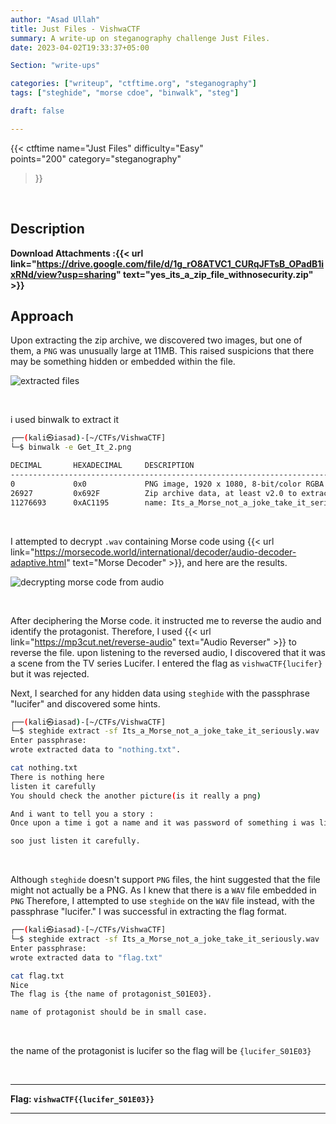 ```yaml
---
author: "Asad Ullah"
title: Just Files - VishwaCTF
summary: A write-up on steganography challenge Just Files.
date: 2023-04-02T19:33:37+05:00

Section: "write-ups"

categories: ["writeup", "ctftime.org", "steganography"]
tags: ["steghide", "morse cdoe", "binwalk", "steg"]

draft: false

---
```



{{< 
ctftime 
name="Just Files" 
difficulty="Easy"  
points="200"
category="steganography"
>}}

&nbsp;


## Description

**Download Attachments :{{< url link="https://drive.google.com/file/d/1g_rO8ATVC1_CURqJFTsB_OPadB1ixRNd/view?usp=sharing" text="yes_its_a_zip_file_withnosecurity.zip" >}}**

## Approach

Upon extracting the zip archive, we discovered two images, but one of them, a `PNG` was unusually large at 11MB. This raised suspicions that there may be something hidden or embedded within the file.

![extracted files](/write-ups/ctftime/just-files/1.webp#center "extracted files")

&nbsp;

 i used binwalk to extract it 

```bash
┌──(kali㉿iasad)-[~/CTFs/VishwaCTF]
└─$ binwalk -e Get_It_2.png

DECIMAL       HEXADECIMAL     DESCRIPTION
--------------------------------------------------------------------------------
0             0x0             PNG image, 1920 x 1080, 8-bit/color RGBA
26927         0x692F          Zip archive data, at least v2.0 to extract
11276693      0xAC1195        name: Its_a_Morse_not_a_joke_take_it_seriously.wav
```

&nbsp;

I attempted to decrypt `.wav`  containing Morse code using {{< url link="https://morsecode.world/international/decoder/audio-decoder-adaptive.html" text="Morse Decoder" >}}, and here are the results.

![decrypting morse code from audio](/write-ups/ctftime/just-files/2.webp#center "decrypting morse code from audio")

&nbsp;

After deciphering the Morse code. it instructed me to reverse the audio and identify the protagonist. Therefore, I used {{< url link="https://mp3cut.net/reverse-audio" text="Audio Reverser" >}} to reverse the file. upon listening to the reversed audio, I discovered that it was a scene from the TV series Lucifer. I entered the flag as `vishwaCTF{lucifer}` but it was rejected.

Next, I searched for any hidden data using `steghide` with the passphrase "lucifer" and discovered some hints.

```bash
┌──(kali㉿iasad)-[~/CTFs/VishwaCTF]
└─$ steghide extract -sf Its_a_Morse_not_a_joke_take_it_seriously.wav 
Enter passphrase: 
wrote extracted data to "nothing.txt".

cat nothing.txt 
There is nothing here
listen it carefully 
You should check the another picture(is it really a png)

And i want to tell you a story : 
Once upon a time i got a name and it was password of something i was listening.

soo just listen it carefully.
```

&nbsp;

Although `steghide` doesn't support `PNG` files, the hint suggested that the file might not actually be a PNG. As I knew that there is a `WAV` file embedded in `PNG` Therefore, I attempted to use `steghide` on the `WAV` file instead, with the passphrase "lucifer." I was successful in extracting the flag format.

```bash
┌──(kali㉿iasad)-[~/CTFs/VishwaCTF]
└─$ steghide extract -sf Its_a_Morse_not_a_joke_take_it_seriously.wav 
Enter passphrase: 
wrote extracted data to "flag.txt"

cat flag.txt 
Nice 
The flag is {the name of protagonist_S01E03}.

name of protagonist should be in small case.
```

&nbsp;

the name of the protagonist is lucifer so the flag will be `{lucifer_S01E03}`

&nbsp;

---

**Flag: `vishwaCTF{{lucifer_S01E03}}`**

---

&nbsp;
